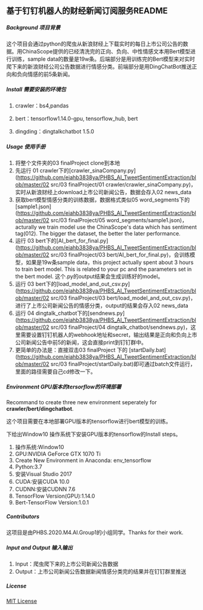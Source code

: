 ## 基于钉钉机器人的财经新闻订阅服务README

##### Background 项目背景

这个项目会通过python的爬虫从新浪财经上下载实时的每日上市公司公告的数据。用ChinaScope提供的已经清洗完的正向、负向、中性情感文本用Bert模型进行训练，sample data的数量是19w条。后端部分是用训练完的Bert模型来对实时爬下来的新浪财经公司公告数据进行情感分类。前端部分是用DingChatBot推送正向和负向情感的前5条新闻。

##### Install  需要安装的环境包

1. crawler：bs4,pandas

2. bert：tensorflow1.14.0-gpu, tensorflow_hub, bert

3. dingding：dingtalkchatbot 1.5.0

##### Usage 使用手册

1. 将整个文件夹的03 finalProject clone到本地
2. 先运行 01 crawler下的[crawler_sinaCompany.py](https://github.com/eiahb3838ya/PHBS_AI_TweetSentimentExtraction/blob/master/02 src/03 finalProject/01 crawler/crawler_sinaCompany.py)，实时从新浪财经上download上市公司新闻公告，数据会存入02 news_data
3. 获取bert模型情感分类的训练数据，数据格式类似05 word_segments下的[sample1.json](https://github.com/eiahb3838ya/PHBS_AI_TweetSentimentExtraction/blob/master/02 src/03 finalProject/05 word_segments/sample1.json)，acturally we train model use the ChinaScope's data which has sentiment tag(012). The bigger the dataset, the better the later performance. 
4. 运行 03 bert下的[AI_bert_for_final.py](https://github.com/eiahb3838ya/PHBS_AI_TweetSentimentExtraction/blob/master/02 src/03 finalProject/03 bert/AI_bert_for_final.py)，会训练模型，如果是19w条sample data，this project actually spent about 3 hours to train bert model. This is related to your pc and the parameters set in the bert model. 这个.py的output结果会生成训练好的model。
5. 运行 03 bert下的[load_model_and_out_csv.py](https://github.com/eiahb3838ya/PHBS_AI_TweetSentimentExtraction/blob/master/02 src/03 finalProject/03 bert/load_model_and_out_csv.py)，进行了上市公司新闻公告的情感分类，output的结果会存入02 news_data
6. 运行 04 dingtalk_chatbot下的[sendnews.py](https://github.com/eiahb3838ya/PHBS_AI_TweetSentimentExtraction/blob/master/02 src/03 finalProject/04 dingtalk_chatbot/sendnews.py)，这里需要设置钉钉机器人的webhook地址和secret，输出结果是正向和负向上市公司新闻公告中前5的新闻，这会直接print到钉钉群中。
7. 更简单的办法是：直接双击03 finalProject 下的 [startDaily.bat](https://github.com/eiahb3838ya/PHBS_AI_TweetSentimentExtraction/blob/master/02 src/03 finalProject/startDaily.bat)即可通过batch文件运行，里面的路径需要自己cd修改一下。

##### Environment  GPU版本的tersorflow的环境部署

Recommand to create three new environment seperately for **crawler/bert/dingchatbot**.

这个项目需要在本地部署GPU版本的tensorflow进行bert模型的训练。

下给出Window10 操作系统下安装GPU版本的tensorflow的Install steps。

1. 操作系统:Window10
2. GPU:NVIDIA GeForce GTX 1070 Ti
3. Create New Environment in Anaconda: env_tensorflow 
4. Python:3.7
5. 安装Visual Studio 2017
6. CUDA:安装CUDA 10.0
7. CUDNN:安装CUDNN 7.6
8. TensorFlow Version(GPU):1.14.0
9. Bert-TensorFlow Version:1.0.1

##### Contributors

这项目是由PHBS.2020.M4.AI.Group1的小组同学。Thanks for their work.

##### Input and Output 输入输出

1. Input：爬虫爬下来的上市公司新闻公告数据
2. Output：上市公司新闻公告数据新闻情感分类完的结果并在钉钉群里推送

##### License

[MIT License](https://github.com/RichardLitt/standard-readme/blob/master/LICENSE) 